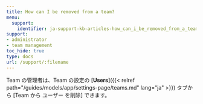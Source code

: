 ```yaml
---
title: How can I be removed from a team?
menu:
  support:
    identifier: ja-support-kb-articles-how_can_i_be_removed_from_a_team
support:
- administrator
- team management
toc_hide: true
type: docs
url: /support/:filename
---
```


Team の管理者は、Team の設定の [**Users**]({{< relref path="/guides/models/app/settings-page/teams.md" lang="ja" >}}) タブから [Team から ユーザー を削除] できます。
